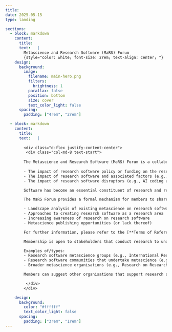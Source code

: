 ```yaml
---
title:
date: 2025-05-15
type: landing

sections:
  - block: markdown
    content:
      title: 
      text:   |
        Metascience and Research Software (MaRS) Forum
        {style="color: white; font-size: 2rem; text-align: center; "}
    design:
      background:
        image:
          filename: main-hero.png
          filters:
            brightness: 1
          parallax: false
          position: bottom
          size: cover
          text_color_light: false
      spacing:
        padding: ["4rem", "2rem"]          

  - block: markdown
    content:
      title: 
      text:   |
 
        <div class="d-flex justify-content-center">
         <div class="col-md-8 text-start">
          
        The Metascience and Research Software (MaRS) Forum is a collaboration of metascience groups, communities, and organisations committed to supporting research software, and those who develop it, as fundamental and vital to research. The forum is co-chaired by ReSA, the [Software Sustainability Institute (SSI)](https://www.software.ac.uk/), and [International RSE Research (IRSER)](https://irser.github.io/). Research software metascience aims to understand implications of research software on the research ecosystem, particularly on the research process, and could include:
        
        - The impact of research software policy or funding on the research ecosystem (e.g.,  representation, carbon budgets)
        - The impact of research software and associated factors (e.g., training, careers) on the research ecosystem 
        - The impact of research software disruptors (e.g., AI coding assistants,) on the research ecosystem

        Software has become an essential constituent of research and research software is starting to be seen as an equal partner of research data in key international policy documents such as UNESCO and the OECD. However, support and recognition of the importance of research software and the people who develop and maintain it, has failed to keep pace with the scale of use of research software in research. 

        The MaRS Forum provides a formal mechanism for members to share practices and consider how to individually and collectively address common challenges to achieve the significant cultural change needed across the research sector globally. It aims to address topics such as: 

        - Landscape analysis of existing metascience on research software, to identify opportunities for consolidation, and gaps that need filling
        - Approaches to creating research software as a research area
        - Increasing awareness of research on research software
        - Metascience publishing opportunities (or lack thereof)

        For further information, please refer to the [**Terms of Reference**](https://docs.google.com/document/d/1_B0jmASpDKTcWvNGy7liOYcaTvKkOsgBUR_vBQ4CYq8/edit?usp=sharing).

        Membership is open to stakeholders that conduct research to understand implications of research software on the research ecosystem, particularly on the research process.

        Examples of/types:
        - Research software metascience groups (e.g., International Research Software Engineering Research (IRSER))
        - Research software communities that undertake metascience (e.g., Software Sustainability Institute)
        - Broader metascience organisations (e.g., Research on Research Institute (RoRI))

        Members can suggest other organisations that support research software metascience to join, or potential participants can contact [ReSA](mailto:info@researchsoft.org) for information on joining.

         </div>
        </div>  

    design:
      background:
        color: "#ffffff"
        text_color_light: false
      spacing:
        padding: ["3rem", "1rem"]
---
```

